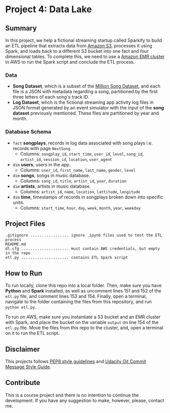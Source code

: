# Project 4: Data Lake

## Summary
In this project, we help a fictional streaming startup called Sparkify to build an ETL pipeline that extracts data from [Amazon S3](https://docs.aws.amazon.com/AmazonS3/latest/userguide/Welcome.html), processes it using Spark, and loads back to a different S3 bucket into one fact and four dimensional tables. To complete this, we need to use a [Amazon EMR cluster](https://docs.aws.amazon.com/emr/latest/ManagementGuide/emr-what-is-emr.html) in AWS to run the Spark script and conclude the ETL process.

### Data
- **Song Dataset**, which is a subset of the [Million Song Dataset](https://labrosa.ee.columbia.edu/millionsong/), and each file is a JSON with metadata regarding a song, partitioned by the first three letters of each song's track ID.
- **Log Dataset**, whch is the fictional streaming app activity log files in JSON format generated by an event simulator with the input of the **song dataset** previously mentioned. These files are partitioned by year and month.

### Database Schema
- `fact` **songplays**, records in log data associated with song plays i.e. records with page `NextSong`.
	- Columns: `songplay_id`, `start_time`, `user_id`, `level`, `song_id`, `artist_id`, `session_id`, `location`, `user_agent`
- `dim` **users**, users in the app. 
	- Columns: `user_id`, `first_name`, `last_name`, `gender`, `level`
- `dim` **songs**, songs in music database. 
	- Columns: `song_id`, `title`, `artist_id`, `year`, `duration`
- `dim` **artists**, artists in music database. 
	- Columns: `artist_id`, `name`, `location`, `lattitude`, `longitude`
- `dim` **time**, timestamps of records in songplays broken down into specific units. 
	- Columns: `start_time`, `hour`, `day`, `week`, `month`, `year`, `weekday`

## Project Files
```
.gitignore ................. ignore .ipynb files used to test the ETL process
README.md
dl.cfg ..................... must contain AWS credentials, but empty in the repo
etl.py ..................... contains ETL Spark script
```

## How to Run
To run locally, clone this repo into a local folder. Then, make sure you have **Python** and **Spark** installed, as well as uncomment lines 151 and 152 of the `etl.py` file, and comment lines 153 and 154. Finally, open a terminal, navigate to the folder containing the files from this repository, and run `python etl.py`.

To run on AWS, make sure you instantiate a S3 bucket and an EMR cluster with Spark, and place the bucket on the variable `output` on line 154 of the `etl.py` file. Move the files from this repo to the cluster, and, open a terminal on it to run the ETL script. 

## Disclaimer
This projects follows [PEP8 style guidelines](https://www.python.org/dev/peps/pep-0008/) and [Udacity Git Commit Message Style Guide](https://udacity.github.io/git-styleguide/).

## Contribute
This is a course project and there is no intention to continue the development. If you have any suggestion to make, however, please, contact me.

